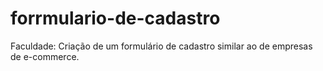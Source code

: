 # forrmulario-de-cadastro
Faculdade: Criação de um formulário de cadastro similar ao de empresas de e-commerce.
